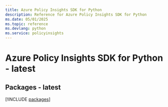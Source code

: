 ```yaml
---
title: Azure Policy Insights SDK for Python
description: Reference for Azure Policy Insights SDK for Python
ms.date: 05/01/2025
ms.topic: reference
ms.devlang: python
ms.service: policyinsights
---
```

# Azure Policy Insights SDK for Python - latest
## Packages - latest
[!INCLUDE [packages](policy-insights-index.md)]